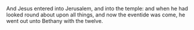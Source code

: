 And Jesus entered into Jerusalem, and into the temple: and when he had looked round about upon all things, and now the eventide was come, he went out unto Bethany with the twelve.
